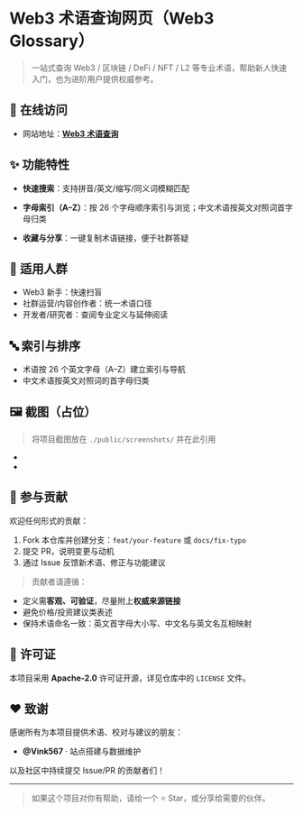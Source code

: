 # Web3 术语查询网页（Web3 Glossary）

> 一站式查询 Web3 / 区块链 / DeFi / NFT / L2 等专业术语，帮助新人快速入门，也为进阶用户提供权威参考。

## 🔗 在线访问

* 网站地址：**[Web3 术语查询](https://vink567.github.io/Web3-terminology/)**

## ✨ 功能特性

* **快速搜索**：支持拼音/英文/缩写/同义词模糊匹配

* **字母索引（A–Z）**：按 26 个字母顺序索引与浏览；中文术语按英文对照词首字母归类

* **收藏与分享**：一键复制术语链接，便于社群答疑

## 🧭 适用人群

* Web3 新手：快速扫盲
* 社群运营/内容创作者：统一术语口径
* 开发者/研究者：查阅专业定义与延伸阅读

## 🔤 索引与排序

* 术语按 26 个英文字母（A–Z）建立索引与导航
* 中文术语按英文对照词的首字母归类

## 🖼️ 截图（占位）

> 将项目截图放在 `./public/screenshots/` 并在此引用

*
*

## 🤝 参与贡献

欢迎任何形式的贡献：

1. Fork 本仓库并创建分支：`feat/your-feature` 或 `docs/fix-typo`
2. 提交 PR，说明变更与动机
3. 通过 Issue 反馈新术语、修正与功能建议

> 贡献者请遵循：

* 定义需**客观、可验证**，尽量附上**权威来源链接**
* 避免价格/投资建议类表述
* 保持术语命名一致：英文首字母大小写、中文名与英文名互相映射

## 📄 许可证

本项目采用 **Apache-2.0** 许可证开源，详见仓库中的 `LICENSE` 文件。

## ❤️ 致谢

感谢所有为本项目提供术语、校对与建议的朋友：

* &#x20;**@Vink567** · 站点搭建与数据维护

以及社区中持续提交 Issue/PR 的贡献者们！

---

> 如果这个项目对你有帮助，请给一个 ⭐️ Star，或分享给需要的伙伴。
